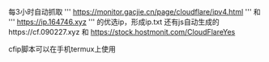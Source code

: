 每3小时自动抓取
'''
https://monitor.gacjie.cn/page/cloudflare/ipv4.html
'''
和
'''
 https://ip.164746.xyz
 '''
的优选ip，形成ip.txt 
还有js自动生成的https://cf.090227.xyz 和
https://stock.hostmonit.com/CloudFlareYes

cfip脚本可以在手机termux上使用
```
```
